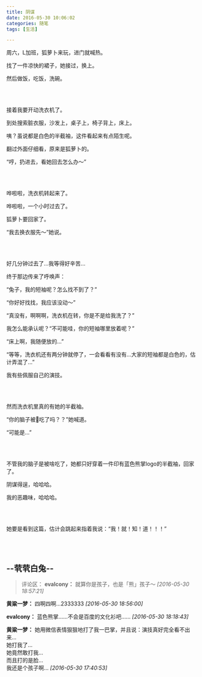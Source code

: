 ```yaml
---
title: 阴谋
date: 2016-05-30 10:06:02
categories: 随笔
tags: [生活]

---
```

周六，L加班，狐萝卜来玩，进门就喊热。

找了一件凉快的裙子，她接过，换上。

然后做饭，吃饭，洗碗。

<br /><br />

接着我要开动洗衣机了。

到处搜索脏衣服，沙发上，桌子上，椅子背上，床上。

咦？虽说都是白色的半截袖，这件看起来有点陌生呢。

翻过外面仔细看，原来是狐萝卜的。

“哼，扔进去，看她回去怎么办～”

<br /><br />

哗啦啦，洗衣机转起来了。

哗啦啦，一个小时过去了。

狐萝卜要回家了。

“我去换衣服先～”她说。

<br /><br />

好几分钟过去了...我等得好辛苦...

终于那边传来了呼唤声：

“兔子，我的短袖呢？怎么找不到了？”

“你好好找找，我应该没动～”

“真没有，啊啊啊，洗衣机在转，你是不是给我洗了？”

我怎么能承认呢？“不可能哇，你的短袖哪里放着呢？”

“床上啊，我随便放的...”

“等等，洗衣机还有两分钟就停了，一会看看有没有...大家的短袖都是白色的，估计弄混了...”

我有些佩服自己的演技。

<br /><br />

然而洗衣机里真的有她的半截袖。

“你的脑子被🐶吃了吗？？”她喊道。

“可能是...”

<br /><br />

不管我的脑子是被啥吃了，她都只好穿着一件印有蓝色熊掌logo的半截袖，回家了。

阴谋得逞，哈哈哈。

我的恶趣味，哈哈哈。

<br /><br />

她要是看到这篇，估计会跳起来指着我说：“我！就！知！道！！！”

<br /><br />

--茕茕白兔--
---
>评论区：
>**evalcony：** 就算你是孩子，也是「熊」孩子～  *[2016-05-30 18:57:21]*
>
**黄粱一梦：** 四啊四啊...2333333  *[2016-05-30 18:56:00]*
>
**evalcony：** 蓝色熊掌……不会是百度的文化衫吧……  *[2016-05-30 18:18:43]*
>
**黄粱一梦：** 她用微信表情狠狠地打了我一巴掌，并且说：演技真好完全看不出来...
<br />她打我了...
<br />她竟然敢打我...
<br />而且打的是脸...
<br />我还是个孩子啊...  *[2016-05-30 17:40:53]*
>
